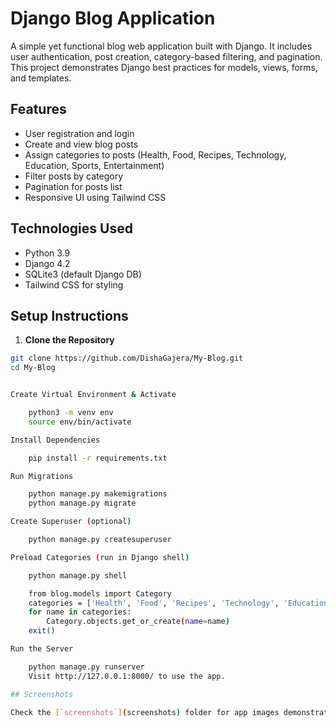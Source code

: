 # Django Blog Application

A simple yet functional blog web application built with Django. It includes user authentication, post creation, category-based filtering, and pagination. This project demonstrates Django best practices for models, views, forms, and templates.

## Features

- User registration and login
- Create and view blog posts
- Assign categories to posts (Health, Food, Recipes, Technology, Education, Sports, Entertainment)
- Filter posts by category
- Pagination for posts list
- Responsive UI using Tailwind CSS

## Technologies Used

- Python 3.9
- Django 4.2
- SQLite3 (default Django DB)
- Tailwind CSS for styling

## Setup Instructions

1. **Clone the Repository**

```bash
git clone https://github.com/DishaGajera/My-Blog.git
cd My-Blog


Create Virtual Environment & Activate

    python3 -m venv env
    source env/bin/activate

Install Dependencies

    pip install -r requirements.txt

Run Migrations

    python manage.py makemigrations
    python manage.py migrate

Create Superuser (optional)

    python manage.py createsuperuser

Preload Categories (run in Django shell)

    python manage.py shell

    from blog.models import Category
    categories = ['Health', 'Food', 'Recipes', 'Technology', 'Education', 'Sports', 'Entertainment']
    for name in categories:
        Category.objects.get_or_create(name=name)
    exit()

Run the Server

    python manage.py runserver
    Visit http://127.0.0.1:8000/ to use the app.

## Screenshots

Check the [`screenshots`](screenshots) folder for app images demonstrating the features and UI.



